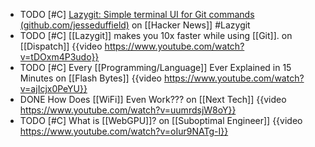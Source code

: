 - TODO [#C] [Lazygit: Simple terminal UI for Git commands (github.com/jesseduffield)](https://news.ycombinator.com/item?id=36782018) on [[Hacker News]] #Lazygit
- TODO [#C] [[Lazygit]] makes you 10x faster while using [[Git]]. on [[Dispatch]]
  {{video https://www.youtube.com/watch?v=tDOxm4P3udo}}
- TODO [#C] Every [[Programming/Language]] Ever Explained in 15 Minutes on [[Flash Bytes]]
  {{video https://www.youtube.com/watch?v=ajIcjx0PeYU}}
- DONE How Does [[WiFi]] Even Work??? on [[Next Tech]]
  {{video https://www.youtube.com/watch?v=uumrdsjW8oY}}
- TODO [#C] What is [[WebGPU]]? on [[Suboptimal Engineer]]
  {{video https://www.youtube.com/watch?v=oIur9NATg-I}}